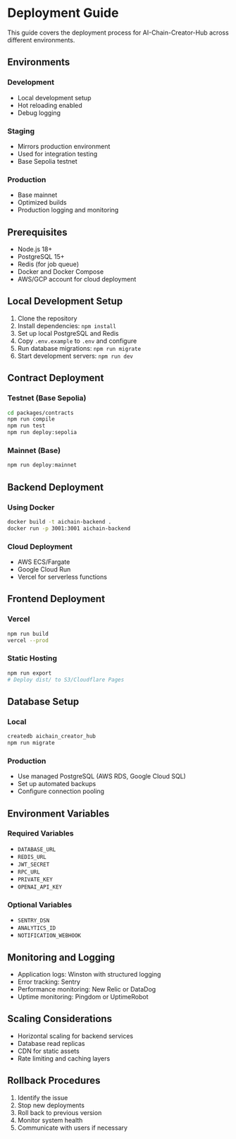 # Deployment Guide

This guide covers the deployment process for AI-Chain-Creator-Hub across different environments.

## Environments

### Development
- Local development setup
- Hot reloading enabled
- Debug logging

### Staging
- Mirrors production environment
- Used for integration testing
- Base Sepolia testnet

### Production
- Base mainnet
- Optimized builds
- Production logging and monitoring

## Prerequisites

- Node.js 18+
- PostgreSQL 15+
- Redis (for job queue)
- Docker and Docker Compose
- AWS/GCP account for cloud deployment

## Local Development Setup

1. Clone the repository
2. Install dependencies: `npm install`
3. Set up local PostgreSQL and Redis
4. Copy `.env.example` to `.env` and configure
5. Run database migrations: `npm run migrate`
6. Start development servers: `npm run dev`

## Contract Deployment

### Testnet (Base Sepolia)
```bash
cd packages/contracts
npm run compile
npm run test
npm run deploy:sepolia
```

### Mainnet (Base)
```bash
npm run deploy:mainnet
```

## Backend Deployment

### Using Docker
```bash
docker build -t aichain-backend .
docker run -p 3001:3001 aichain-backend
```

### Cloud Deployment
- AWS ECS/Fargate
- Google Cloud Run
- Vercel for serverless functions

## Frontend Deployment

### Vercel
```bash
npm run build
vercel --prod
```

### Static Hosting
```bash
npm run export
# Deploy dist/ to S3/Cloudflare Pages
```

## Database Setup

### Local
```bash
createdb aichain_creator_hub
npm run migrate
```

### Production
- Use managed PostgreSQL (AWS RDS, Google Cloud SQL)
- Set up automated backups
- Configure connection pooling

## Environment Variables

### Required Variables
- `DATABASE_URL`
- `REDIS_URL`
- `JWT_SECRET`
- `RPC_URL`
- `PRIVATE_KEY`
- `OPENAI_API_KEY`

### Optional Variables
- `SENTRY_DSN`
- `ANALYTICS_ID`
- `NOTIFICATION_WEBHOOK`

## Monitoring and Logging

- Application logs: Winston with structured logging
- Error tracking: Sentry
- Performance monitoring: New Relic or DataDog
- Uptime monitoring: Pingdom or UptimeRobot

## Scaling Considerations

- Horizontal scaling for backend services
- Database read replicas
- CDN for static assets
- Rate limiting and caching layers

## Rollback Procedures

1. Identify the issue
2. Stop new deployments
3. Roll back to previous version
4. Monitor system health
5. Communicate with users if necessary
